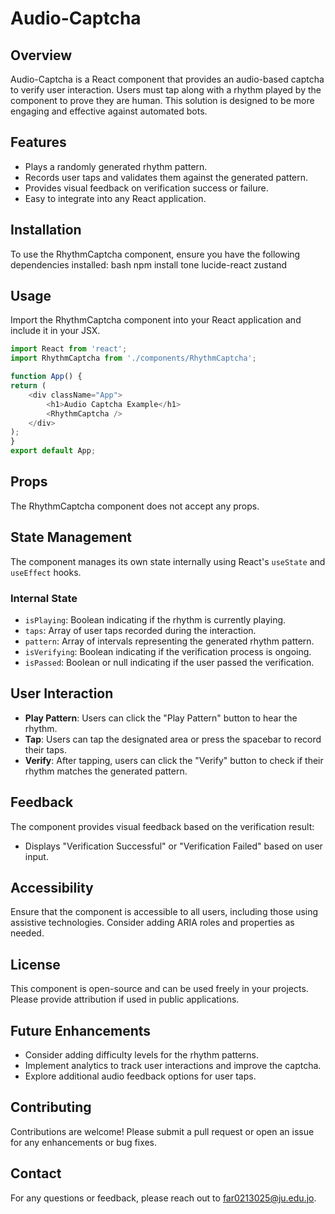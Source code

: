 # Audio-Captcha

## Overview
Audio-Captcha is a React component that provides an audio-based captcha to verify user interaction. Users must tap along with a rhythm played by the component to prove they are human. This solution is designed to be more engaging and effective against automated bots.

## Features
- Plays a randomly generated rhythm pattern.
- Records user taps and validates them against the generated pattern.
- Provides visual feedback on verification success or failure.
- Easy to integrate into any React application.

## Installation
To use the RhythmCaptcha component, ensure you have the following dependencies installed:
bash
npm install tone lucide-react zustand


## Usage
Import the RhythmCaptcha component into your React application and include it in your JSX.

```javascript
import React from 'react';
import RhythmCaptcha from './components/RhythmCaptcha';

function App() {
return (
    <div className="App">
        <h1>Audio Captcha Example</h1>
        <RhythmCaptcha />
    </div>
);
}       
export default App;
```



## Props
The RhythmCaptcha component does not accept any props.

## State Management
The component manages its own state internally using React's `useState` and `useEffect` hooks.

### Internal State
- `isPlaying`: Boolean indicating if the rhythm is currently playing.
- `taps`: Array of user taps recorded during the interaction.
- `pattern`: Array of intervals representing the generated rhythm pattern.
- `isVerifying`: Boolean indicating if the verification process is ongoing.
- `isPassed`: Boolean or null indicating if the user passed the verification.

## User Interaction
- **Play Pattern**: Users can click the "Play Pattern" button to hear the rhythm.
- **Tap**: Users can tap the designated area or press the spacebar to record their taps.
- **Verify**: After tapping, users can click the "Verify" button to check if their rhythm matches the generated pattern.

## Feedback
The component provides visual feedback based on the verification result:
- Displays "Verification Successful" or "Verification Failed" based on user input.

## Accessibility
Ensure that the component is accessible to all users, including those using assistive technologies. Consider adding ARIA roles and properties as needed.

## License
This component is open-source and can be used freely in your projects. Please provide attribution if used in public applications.

## Future Enhancements
- Consider adding difficulty levels for the rhythm patterns.
- Implement analytics to track user interactions and improve the captcha.
- Explore additional audio feedback options for user taps.

## Contributing
Contributions are welcome! Please submit a pull request or open an issue for any enhancements or bug fixes.

## Contact
For any questions or feedback, please reach out to far0213025@ju.edu.jo.